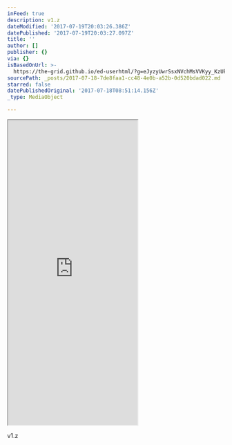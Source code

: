 ```yaml
---
inFeed: true
description: v1.z
dateModified: '2017-07-19T20:03:26.386Z'
datePublished: '2017-07-19T20:03:27.097Z'
title: ''
author: []
publisher: {}
via: {}
isBasedOnUrl: >-
  https://the-grid.github.io/ed-userhtml/?g=eJyzyUwrSsxNVchMsVVKyy_KzUktKdaFiCkpFBcl2ypllJQUFFvp68Nk9ZLzc8GcYv38bK-QshxjQ79ck8BEM8cAfXuITtuSolKgdjA7Kb8oJbXIVslASaE8M6Ukw1bJ0MBAVcnORh-i1g4AwmQsbw
sourcePath: _posts/2017-07-18-7de8faa1-cc48-4e0b-a52b-0d520bdad022.md
starred: false
datePublishedOriginal: '2017-07-18T08:51:14.156Z'
_type: MediaObject

---
```

<iframe src="https://the-grid.github.io/ed-userhtml/?g=eJw1i0EKwjAQAO--YlmoN02CoiDdFq8eRMEP1CZtgg2RzVq_LzR4nBmmDgN30UGwhEPiODnJm-IQMveEXuSdT0r967ZPcYGs0uvymKeducb9vTucb6otJwl_3Homg7DwM7F1TKgRvsGKJzRaVwjehdEL4VFrbGpV5mb1AwX_MTQ" height="705" style=""></iframe>

v1.z